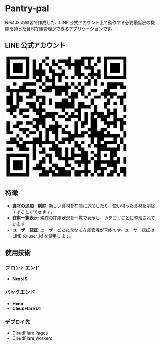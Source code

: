 # Pantry-pal

NextJS の練習で作成した、LINE 公式アカウント上で動作する必要最低限の機能を持った食材在庫管理ができるアプリケーションです。

## LINE 公式アカウント

![Pantry-pal Logo](line_qr_code.png)

## 特徴

- **食材の追加・削除**: 新しい食材を在庫に追加したり、使い切った食材を削除することができます。
- **在庫一覧表示**: 現在の在庫状況を一覧で表示し、カテゴリごとに整理されています。
- **ユーザー認証**: ユーザーごとに異なる在庫管理が可能です。ユーザー認証は
  LINE の user_id を使用します。

## 使用技術

### フロントエンド

- **NextJS**

### バックエンド

- **Hono**
- **CloudFlare D1**

### デプロイ先

- CloudFlare Pages
- CloudFlare Workers
